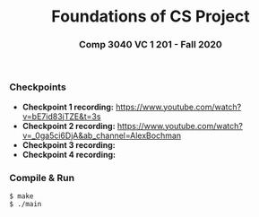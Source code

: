 
<h1 align="center"><strong>Foundations of CS Project</strong></h1>
<h3 align="center"><strong>Comp 3040 VC 1 201 - Fall 2020</strong></h3>

<br>

### Checkpoints

- **Checkpoint 1 recording:** https://www.youtube.com/watch?v=bE7id83jTZE&t=3s
- **Checkpoint 2 recording:** https://www.youtube.com/watch?v=_0ga5ci6DjA&ab_channel=AlexBochman
- **Checkpoint 3 recording:**
- **Checkpoint 4 recording:**

### Compile & Run
```
$ make
$ ./main
```
